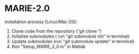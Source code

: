 # MARIE-2.0

Installation process (Linux/Mac OS): 

1. Clone code from the repository ("git clone <repo>")
2. Initialize submodules ( run "git submodule init" in terminal)
3. Update submodules (run "git submodule update" in terminal)
4. Run "Setup_MARIE_2_0.m" in Matlab
